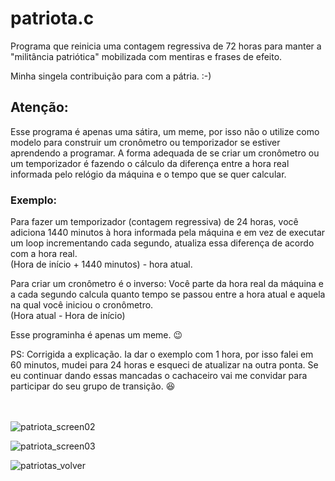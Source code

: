 # patriota.c
Programa que reinicia uma contagem regressiva de 72 horas para manter a "militância patriótica" mobilizada com mentiras e frases de efeito.

Minha singela contribuição para com a pátria. :-)

## Atenção:
Esse programa é apenas uma sátira, um meme, por isso não o utilize como modelo para construir um cronômetro ou temporizador se estiver aprendendo a programar. A forma adequada de se criar um cronômetro ou um temporizador é fazendo o cálculo da diferença entre a hora real informada pelo relógio da máquina e o tempo que se quer calcular. 

### Exemplo: 
Para fazer um temporizador (contagem regressiva) de 24 horas, você adiciona 1440 minutos à hora informada pela máquina e em vez de executar um loop incrementando cada segundo, atualiza essa diferença de acordo com a hora real. <br>(Hora de início + 1440 minutos) - hora atual.

Para criar um cronômetro é o inverso: 
Você parte da hora real da máquina e a cada segundo calcula quanto tempo se passou entre a hora atual e aquela na qual você iniciou o cronômetro.<br>(Hora atual - Hora de início)

Esse programinha é apenas um meme. 😉

PS: Corrigida a explicação. Ia dar o exemplo com 1 hora, por isso falei em 60 minutos, mudei para 24 horas e esqueci de atualizar na outra ponta. Se eu continuar dando essas mancadas o cachaceiro vai me convidar para participar do seu grupo de transição. 😆

<br><br>
![patriota_screen02](https://user-images.githubusercontent.com/85464766/205187719-4de34f0a-42cc-4441-ba8a-8081115ccb6a.png)

![patriota_screen03](https://user-images.githubusercontent.com/85464766/205187733-7e706843-25e1-4b10-b986-32cbc8e89ef2.png)

![patriotas_volver](https://user-images.githubusercontent.com/85464766/205186079-51d31a62-9aa4-4d24-a548-82bf23054569.png)
